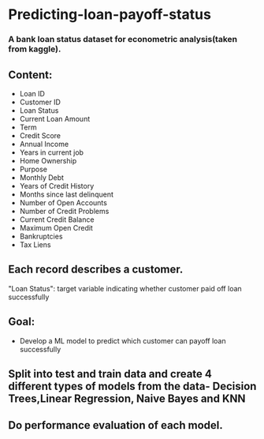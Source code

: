 # Predicting-loan-payoff-status

### A bank loan status dataset for econometric analysis(taken from kaggle).

## Content:
 - Loan ID
 - Customer ID
 - Loan Status
 - Current Loan Amount
 - Term
 - Credit Score
 - Annual Income
 - Years in current job
 - Home Ownership
 - Purpose
 - Monthly Debt
 - Years of Credit History
 - Months since last delinquent
 - Number of Open Accounts
 - Number of Credit Problems
 - Current Credit Balance
 - Maximum Open Credit
 - Bankruptcies
 - Tax Liens

## Each record describes a customer.
"Loan Status": target variable indicating whether customer paid off loan successfully

## Goal: 
 - Develop a ML model to predict which customer can payoff loan successfully

## Split into test and train data and create 4 different types of models from the data- Decision Trees,Linear Regression, Naive Bayes and KNN

## Do performance evaluation of each model.
